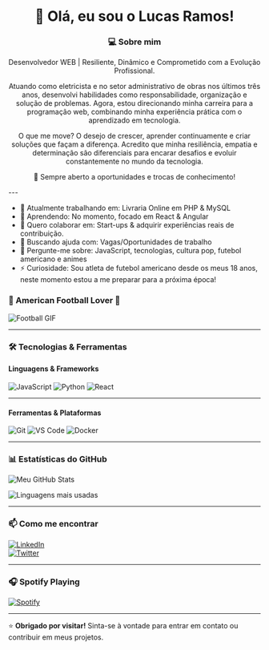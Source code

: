 <div align="center">

# 👋 Olá, eu sou o Lucas Ramos!  

### 💻 Sobre mim  
Desenvolvedor WEB | Resiliente, Dinâmico e Comprometido com a Evolução Profissional.

Atuando como eletricista e no setor administrativo de obras nos últimos três anos, desenvolvi habilidades como responsabilidade, organização e solução de problemas. 
Agora, estou direcionando minha carreira para a programação web, combinando minha experiência prática com o aprendizado em tecnologia.

O que me move? O desejo de crescer, aprender continuamente e criar soluções que façam a diferença. 
Acredito que minha resiliência, empatia e determinação são diferenciais para encarar desafios e evoluir constantemente no mundo da tecnologia.

📩 Sempre aberto a oportunidades e trocas de conhecimento!  

</div>
---

- 🔭 Atualmente trabalhando em: Livraria Online em PHP & MySQL  
- 🌱 Aprendendo: No momento, focado em React & Angular  
- 👯 Quero colaborar em: Start-ups & adquirir experiências reais de contribuição.  
- 🤔 Buscando ajuda com: Vagas/Oportunidades de trabalho  
- 💬 Pergunte-me sobre: JavaScript, tecnologias, cultura pop, futebol americano e animes  
- ⚡ Curiosidade: Sou atleta de futebol americano desde os meus 18 anos, neste momento estou a me preparar para a próxima época!

### 🏈 American Football Lover 🏈 

![Football GIF](https://media.giphy.com/media/v1.Y2lkPTc5MGI3NjExcDlwY2V6d2V6Y2F1bWJ0dGJ4Z3B5eHh4eWx0ZzZ6dHk1dGJmZyZlcD12MV9pbnRlcm5hbF9naWZfYnlfaWQmY3Q9Zw/xT5LMHxhOfscxPfIfm/giphy.gif)

---

### 🛠️ Tecnologias & Ferramentas  

#### Linguagens & Frameworks  
![JavaScript](https://img.shields.io/badge/-JavaScript-F7DF1E?style=flat&logo=javascript&logoColor=black)
![Python](https://img.shields.io/badge/-Python-3776AB?style=flat&logo=python&logoColor=white)
![React](https://img.shields.io/badge/-React-61DAFB?style=flat&logo=react&logoColor=black)  

---

#### Ferramentas & Plataformas  
![Git](https://img.shields.io/badge/-Git-F05032?style=flat&logo=git&logoColor=white)
![VS Code](https://img.shields.io/badge/-VS%20Code-007ACC?style=flat&logo=visual-studio-code&logoColor=white)
![Docker](https://img.shields.io/badge/-Docker-2496ED?style=flat&logo=docker&logoColor=white)  

---

### 📊 Estatísticas do GitHub  

![Meu GitHub Stats](https://github-readme-stats.vercel.app/api?username=srloga&show_icons=true&theme=radical)  

![Linguagens mais usadas](https://github-readme-stats.vercel.app/api/top-langs/?username=srloga&layout=compact&theme=radical)  

---

### 📫 Como me encontrar  

[![LinkedIn](https://img.shields.io/badge/-LinkedIn-0077B5?style=flat&logo=linkedin&logoColor=white)](https://linkedin.com/in/lucas-ramos-loga)  
[![Twitter](https://img.shields.io/badge/-Twitter-1DA1F2?style=flat&logo=twitter&logoColor=white)](https://twitter.com/sr_loga)    

---

### 🎧 Spotify Playing  

[![Spotify](https://novatorem.vercel.app/api/spotify)](https://open.spotify.com/user/22zhgaqbewm6pks5j5nuj2l) 

---

⭐️ **Obrigado por visitar!** Sinta-se à vontade para entrar em contato ou contribuir em meus projetos.  


